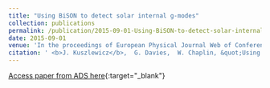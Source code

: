 ```yaml
---
title: "Using BiSON to detect solar internal g-modes"
collection: publications
permalink: /publication/2015-09-01-Using-BiSON-to-detect-solar-internal-g-modes
date: 2015-09-01
venue: 'In the proceedings of European Physical Journal Web of Conferences'
citation: ' <b>J. Kuszlewicz</b>,  G. Davies,  W. Chaplin, &quot;Using BiSON to detect solar internal g-modes.&quot;'
---
```

[Access paper from ADS here](https://ui.adsabs.harvard.edu/abs/2015EPJWC.10106041K){:target="_blank"}
